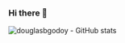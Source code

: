 ### Hi there 👋


![douglasbgodoy - GitHub stats](https://github-readme-stats.vercel.app/api?username=douglasbgodoy&show_icons=true&theme=dark&include_all_commits=true&count_private=true)


 ##

<!--
**douglasbgodoy/douglasbgodoy** is a ✨ _special_ ✨ repository because its `README.md` (this file) appears on your GitHub profile.

Here are some ideas to get you started:

- 🔭 I’m currently working on ...
- 🌱 I’m currently learning ...
- 👯 I’m looking to collaborate on ...
- 🤔 I’m looking for help with ...
- 💬 Ask me about ...
- 📫 How to reach me: ...
- 😄 Pronouns: ...
- ⚡ Fun fact: ...
-->


  
 
  
  
